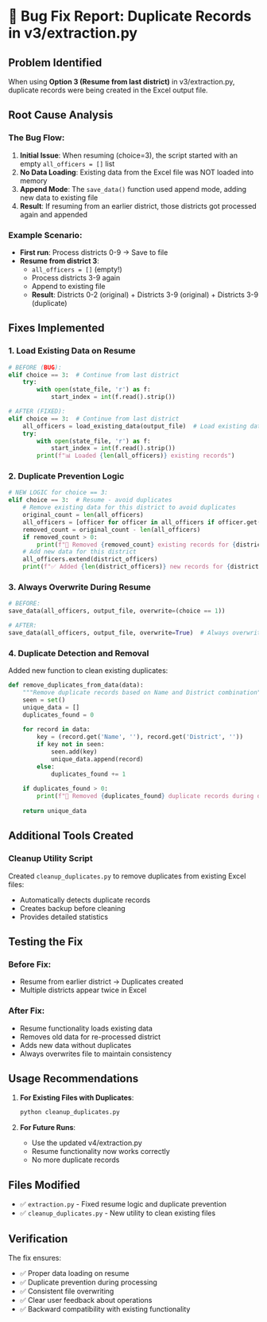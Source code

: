 # 🐛 Bug Fix Report: Duplicate Records in v3/extraction.py

## Problem Identified
When using **Option 3 (Resume from last district)** in v3/extraction.py, duplicate records were being created in the Excel output file.

## Root Cause Analysis

### The Bug Flow:
1. **Initial Issue**: When resuming (choice=3), the script started with an empty `all_officers = []` list
2. **No Data Loading**: Existing data from the Excel file was NOT loaded into memory
3. **Append Mode**: The `save_data()` function used append mode, adding new data to existing file
4. **Result**: If resuming from an earlier district, those districts got processed again and appended

### Example Scenario:
- **First run**: Process districts 0-9 → Save to file
- **Resume from district 3**: 
  - `all_officers = []` (empty!)
  - Process districts 3-9 again
  - Append to existing file
  - **Result**: Districts 0-2 (original) + Districts 3-9 (original) + Districts 3-9 (duplicate)

## Fixes Implemented

### 1. **Load Existing Data on Resume**
```python
# BEFORE (BUG):
elif choice == 3:  # Continue from last district
    try:
        with open(state_file, 'r') as f:
            start_index = int(f.read().strip())

# AFTER (FIXED):
elif choice == 3:  # Continue from last district
    all_officers = load_existing_data(output_file)  # Load existing data first!
    try:
        with open(state_file, 'r') as f:
            start_index = int(f.read().strip())
        print(f"📊 Loaded {len(all_officers)} existing records")
```

### 2. **Duplicate Prevention Logic**
```python
# NEW LOGIC for choice == 3:
elif choice == 3:  # Resume - avoid duplicates
    # Remove existing data for this district to avoid duplicates
    original_count = len(all_officers)
    all_officers = [officer for officer in all_officers if officer.get('District') != district_name]
    removed_count = original_count - len(all_officers)
    if removed_count > 0:
        print(f"🔄 Removed {removed_count} existing records for {district_name} to avoid duplicates")
    # Add new data for this district
    all_officers.extend(district_officers)
    print(f"✅ Added {len(district_officers)} new records for {district_name}")
```

### 3. **Always Overwrite During Resume**
```python
# BEFORE:
save_data(all_officers, output_file, overwrite=(choice == 1))

# AFTER:
save_data(all_officers, output_file, overwrite=True)  # Always overwrite for resume
```

### 4. **Duplicate Detection and Removal**
Added new function to clean existing duplicates:
```python
def remove_duplicates_from_data(data):
    """Remove duplicate records based on Name and District combination"""
    seen = set()
    unique_data = []
    duplicates_found = 0
    
    for record in data:
        key = (record.get('Name', ''), record.get('District', ''))
        if key not in seen:
            seen.add(key)
            unique_data.append(record)
        else:
            duplicates_found += 1
    
    if duplicates_found > 0:
        print(f"🧹 Removed {duplicates_found} duplicate records during data loading")
    
    return unique_data
```

## Additional Tools Created

### Cleanup Utility Script
Created `cleanup_duplicates.py` to remove duplicates from existing Excel files:
- Automatically detects duplicate records
- Creates backup before cleaning
- Provides detailed statistics

## Testing the Fix

### Before Fix:
- Resume from earlier district → Duplicates created
- Multiple districts appear twice in Excel

### After Fix:
- Resume functionality loads existing data
- Removes old data for re-processed district
- Adds new data without duplicates
- Always overwrites file to maintain consistency

## Usage Recommendations

1. **For Existing Files with Duplicates**:
   ```bash
   python cleanup_duplicates.py
   ```

2. **For Future Runs**:
   - Use the updated v4/extraction.py
   - Resume functionality now works correctly
   - No more duplicate records

## Files Modified
- ✅ `extraction.py` - Fixed resume logic and duplicate prevention
- ✅ `cleanup_duplicates.py` - New utility to clean existing files

## Verification
The fix ensures:
- ✅ Proper data loading on resume
- ✅ Duplicate prevention during processing  
- ✅ Consistent file overwriting
- ✅ Clear user feedback about operations
- ✅ Backward compatibility with existing functionality
